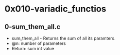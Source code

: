# 0x010-variadic_functios
## 0-sum_them_all.c
* sum_them_all - Returns the sum of all its paramters.
* @n: number of parameters
* Return: sum int value
